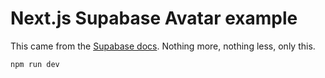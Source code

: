 # Next.js Supabase Avatar example

This came from the [Supabase docs](https://supabase.io/docs/guides/with-nextjs). Nothing more, nothing less, only this.

```shell
npm run dev
```
